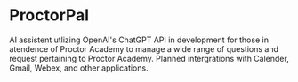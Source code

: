 # ProctorPal

AI assistent utlizing OpenAI's ChatGPT API in development for those in atendence of Proctor Academy to manage a wide range of questions and request pertaining to Proctor Academy. Planned intergrations with Calender, Gmail, Webex, and other applications.
